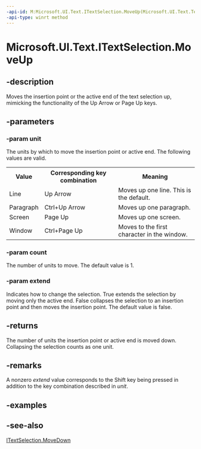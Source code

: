 ```yaml
---
-api-id: M:Microsoft.UI.Text.ITextSelection.MoveUp(Microsoft.UI.Text.TextRangeUnit,System.Int32,System.Boolean)
-api-type: winrt method
---
```


<!-- Method syntax
public int MoveUp(Windows.UI.Text.TextRangeUnit unit, System.Int32 count, System.Boolean extend)
-->

# Microsoft.UI.Text.ITextSelection.MoveUp

## -description
Moves the insertion point or the active end of the text selection up, mimicking the functionality of the Up Arrow or Page Up keys.

## -parameters
### -param unit
The units by which to move the insertion point or active end. The following values are valid.<table>
   <tr><th>Value</th><th>Corresponding key combination</th><th>Meaning</th></tr>
   <tr><td>Line</td><td>Up Arrow</td><td>Moves up one line. This is the default.</td></tr>
   <tr><td>Paragraph</td><td>Ctrl+Up Arrow</td><td>Moves up one paragraph.</td></tr>
   <tr><td>Screen</td><td>Page Up</td><td>Moves up one screen.</td></tr>
   <tr><td>Window</td><td>Ctrl+Page Up</td><td>Moves to the first character in the window.</td></tr>
</table>

### -param count
The number of units to move. The default value is 1.

### -param extend
Indicates how to change the selection. True extends the selection by moving only the active end. False collapses the selection to an insertion point and then moves the insertion point. The default value is false.

## -returns
The number of units the insertion point or active end is moved down. Collapsing the selection counts as one unit.

## -remarks
A nonzero *extend* value corresponds to the Shift key being pressed in addition to the key combination described in *unit*.

## -examples

## -see-also
[ITextSelection.MoveDown](itextselection_movedown_231696872.md)
